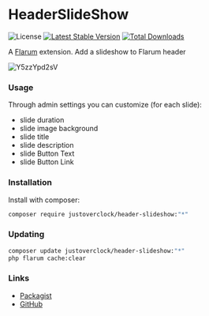 # HeaderSlideShow

![License](https://img.shields.io/badge/license-MIT-blue.svg) [![Latest Stable Version](https://img.shields.io/packagist/v/justoverclock/header-slideshow.svg)](https://packagist.org/packages/justoverclock/header-slideshow) [![Total Downloads](https://img.shields.io/packagist/dt/justoverclock/header-slideshow.svg)](https://packagist.org/packages/justoverclock/header-slideshow)

A [Flarum](http://flarum.org) extension. Add a slideshow to Flarum header

![Y5zzYpd2sV](https://user-images.githubusercontent.com/79002016/126041654-8005381f-ae01-4fd4-94b0-803380155044.gif)

### Usage

Through admin settings you can customize (for each slide):

- slide duration
- slide image background
- slide title
- slide description
- slide Button Text
- slide Button Link


### Installation

Install with composer:

```sh
composer require justoverclock/header-slideshow:"*"
```

### Updating

```sh
composer update justoverclock/header-slideshow:"*"
php flarum cache:clear
```

### Links

- [Packagist](https://packagist.org/packages/justoverclock/header-slideshow)
- [GitHub](https://github.com/justoverclockl/header-slideshow)
